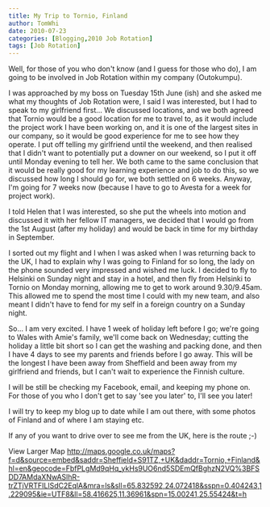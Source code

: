 ```yaml
---
title: My Trip to Tornio, Finland
author: TomWhi
date: 2010-07-23
categories: [Blogging,2010 Job Rotation]
tags: [Job Rotation]
---
```


Well, for those of you who don't know (and I guess for those who do), I am going to be involved in Job Rotation within my company (Outokumpu).

I was approached by my boss on Tuesday 15th June (ish) and she asked me what my thoughts of Job Rotation were, I said I was interested, but I had to speak to my girlfriend first... We discussed locations, and we both agreed that Tornio would be a good location for me to travel to, as it would include the project work I have been working on, and it is one of the largest sites in our company, so it would be good experience for me to see how they operate.
I put off telling my girlfriend until the weekend, and then realised that I didn't want to potentially put a downer on our weekend, so I put it off until Monday evening to tell her. We both came to the same conclusion that it would be really good for my learning experience and job to do this, so we discussed how long I should go for, we both settled on 6 weeks. Anyway, I'm going for 7 weeks now (because I have to go to Avesta for a week for project work).

I told Helen that I was interested, so she put the wheels into motion and discussed it with her fellow IT managers, we decided that I would go from the 1st August (after my holiday) and would be back in time for my birthday in September.

I sorted out my flight and I when I was asked when I was returning back to the UK, I had to explain why I was going to Finland for so long, the lady on the phone sounded very impressed and wished me luck. I decided to fly to Helsinki on Sunday night and stay in a hotel, and then fly from Helsinki to Tornio on Monday morning, allowing me to get to work around 9.30/9.45am. This allowed me to spend the most time I could with my new team, and also meant I didn't have to fend for my self in a foreign country on a Sunday night.

So... I am very excited. I have 1 week of holiday left before I go; we're going to Wales with Amie's family, we'll come back on Wednesday; cutting the holiday a little bit short so I can get the washing and packing done, and then I have 4 days to see my parents and friends before I go away. This will be the longest I have been away from Sheffield and been away from my girlfriend and friends, but I can't wait to experience the Finnish culture.

I will be still be checking my Facebook, email, and keeping my phone on. For those of you who I don't get to say 'see you later' to, I'll see you later!

I will try to keep my blog up to date while I am out there, with some photos of Finland and of where I am staying etc.

If any of you want to drive over to see me from the UK, here is the route ;-)


View Larger Map
<http://maps.google.co.uk/maps?f=d&source=embed&saddr=Sheffield+S91TZ,+UK&daddr=Tornio,+Finland&hl=en&geocode=FbfPLgMd9qHq_ykHs9UO6nd5SDEmQfBghzN2VQ%3BFSDD7AMdaXNwASlhR-trZTjVRTFILlSdC2EqlA&mra=ls&sll=65.832592,24.072418&sspn=0.404243,1.229095&ie=UTF8&ll=58.416625,11.36961&spn=15.00241,25.55424&t=h>